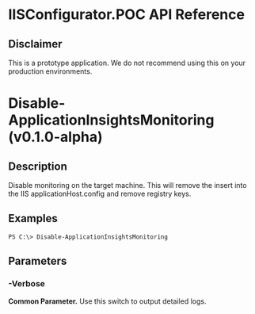 # IISConfigurator.POC API Reference

## Disclaimer
This is a prototype application. 
We do not recommend using this on your production environments.

# Disable-ApplicationInsightsMonitoring (v0.1.0-alpha)


## Description

Disable monitoring on the target machine.
This will remove the insert into the IIS applicationHost.config and remove registry keys.


## Examples

```
PS C:\> Disable-ApplicationInsightsMonitoring
```

## Parameters 

### -Verbose
**Common Parameter.** Use this switch to output detailed logs.
